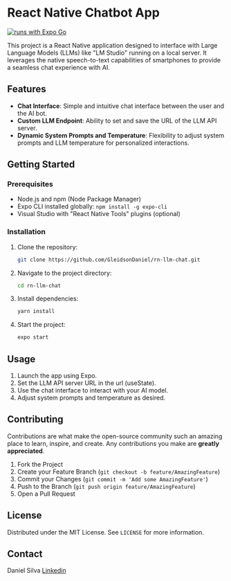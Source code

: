 # React Native Chatbot App

[![runs with Expo Go](https://img.shields.io/badge/Runs%20with%20Expo%20Go-000.svg?style=flat-square&logo=EXPO&labelColor=f3f3f3&logoColor=000)](https://expo.dev/client)

This project is a React Native application designed to interface with Large Language Models (LLMs) like "LM Studio" running on a local server. It leverages the native speech-to-text capabilities of smartphones to provide a seamless chat experience with AI.

## Features

- **Chat Interface**: Simple and intuitive chat interface between the user and the AI bot.
- **Custom LLM Endpoint**: Ability to set and save the URL of the LLM API server.
- **Dynamic System Prompts and Temperature**: Flexibility to adjust system prompts and LLM temperature for personalized interactions.

## Getting Started

### Prerequisites

- Node.js and npm (Node Package Manager)
- Expo CLI installed globally: `npm install -g expo-cli`
- Visual Studio with "React Native Tools" plugins (optional)

### Installation

1. Clone the repository:
   ```sh
   git clone https://github.com/GleidsonDaniel/rn-llm-chat.git
   ```
2. Navigate to the project directory:
   ```sh
   cd rn-llm-chat
   ```
3. Install dependencies:
   ```sh
   yarn install
   ```
4. Start the project:
   ```sh
   expo start
   ```

## Usage

1. Launch the app using Expo.
2. Set the LLM API server URL in the url (useState).
3. Use the chat interface to interact with your AI model.
4. Adjust system prompts and temperature as desired.

## Contributing

Contributions are what make the open-source community such an amazing place to learn, inspire, and create. Any contributions you make are **greatly appreciated**.

1. Fork the Project
2. Create your Feature Branch (`git checkout -b feature/AmazingFeature`)
3. Commit your Changes (`git commit -m 'Add some AmazingFeature'`)
4. Push to the Branch (`git push origin feature/AmazingFeature`)
5. Open a Pull Request

## License

Distributed under the MIT License. See `LICENSE` for more information.

## Contact

Daniel Silva [Linkedin](https://www.linkedin.com/in/dnlcode/)
